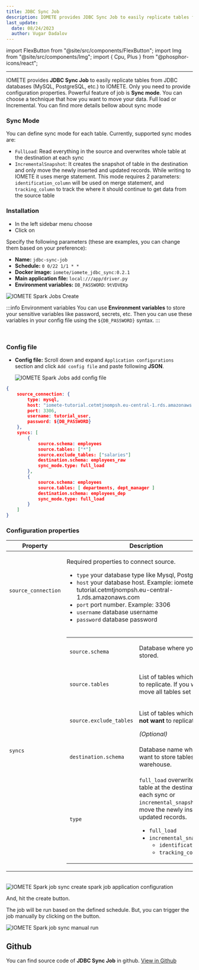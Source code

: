 ```yaml
---
title: JDBC Sync Job
description: IOMETE provides JDBC Sync Job to easily replicate tables from JDBC databases (MySQL, PostgreSQL, etc.) to IOMETE
last_update:
  date: 08/24/2023
  author: Vugar Dadalov
---
```


import FlexButton from "@site/src/components/FlexButton";
import Img from "@site/src/components/Img";
import { Cpu, Plus } from "@phosphor-icons/react";

---

IOMETE provides **JDBC Sync Job** to easily replicate tables from JDBC databases (MySQL, PostgreSQL, etc.) to IOMETE. Only you need to provide configuration properties. Powerful feature of job is **Sync mode**. You can choose a technique that how you want to move your data. Full load or Incremental. You can find more details bellow about sync mode

### Sync Mode

You can define sync mode for each table. Currently, supported sync modes are:

- `FullLoad`: Read everything in the source and overwrites whole table at the destination at each sync
- `IncrementalSnapshot`: It creates the snapshot of table in the destination and only move the newly inserted and updated records. While writing to IOMETE it uses merge statement. This mode requires 2 parameters: `identification_column` will be used on merge statement, and `tracking_column` to track the where it should continue to get data from the source table

### Installation

- In the left sidebar menu choose <FlexButton label='Spark Jobs'><Cpu size={20} color='#858c9c' weight="duotone"/></FlexButton>
- Click on <FlexButton label='Create' primary><Plus size={16} /></FlexButton>

Specify the following parameters (these are examples, you can change them based on your preference):

- **Name:** `jdbc-sync-job`
- **Schedule:** `0 0/22 1/1 * *`
- **Docker image:** `iomete/iomete_jdbc_sync:0.2.1`
- **Main application file:** `local:///app/driver.py`
- **Environment variables:** `DB_PASSWORD`: `9tVDVEKp`

<Img src="/img/spark-job/spark-job-create-jdbc-sync.png" alt="IOMETE Spark Jobs Create" />

:::info Environment variables
You can use **Environment variables** to store your sensitive variables like password, secrets, etc. Then you can use these variables in your config file using the <code>${DB_PASSWORD}</code> syntax.
:::

<br/>
  
### Config file

- **Config file:**
  Scroll down and expand `Application configurations` section and click `Add config file` and paste following **JSON**.

  <Img src="/img/spark-job/spark-job-app-config.png" alt="IOMETE Spark Jobs add config file" />

```json
{
    source_connection: {
        type: mysql,
        host: "iomete-tutorial.cetmtjnompsh.eu-central-1.rds.amazonaws.com",
        port: 3306,
        username: tutorial_user,
        password: ${DB_PASSWORD}
    },
    syncs: [
        {
            source.schema: employees
            source.tables: ["*"]
            source.exclude_tables: ["salaries"]
            destination.schema: employees_raw
            sync_mode.type: full_load
        },
        {
            source.schema: employees
            source.tables: [ departments, dept_manager ]
            destination.schema: employees_dep
            sync_mode.type: full_load
        }
    ]
}
```

### Configuration properties

<table>
  <thead>
    <tr>
      <th>Property</th>
      <th>Description</th>
    </tr>
  </thead>

  <tbody>
    <tr>
      <td>
        <code>source_connection</code><br/>
      </td>
      <td>
        <p>Required properties to connect  source.</p>
        <ul>
          <li><code>type</code> your database type like Mysql, Postgres, etc.</li>
          <li><code>host</code> your database host. Example: iomete-tutorial.cetmtjnompsh.eu-central-1.rds.amazonaws.com</li>
          <li><code>port</code> port number. Example: 3306</li>
          <li><code>username</code> database username</li>
          <li><code>password</code> database password</li>
        </ul>
      </td>
    </tr>
    <tr>
      <td>
        <code>syncs</code><br/>
      </td>
      <td>
        <table>
          <tbody>
            <tr>
              <td>
                <code>source.schema</code>
              </td>
              <td>
                <p>Database where your tables stored.</p>
              </td>
            </tr>
            <tr>
              <td>
                <code>source.tables</code>
              </td>
              <td>
                <p>List of tables which you want to replicate. If you want to move all tables set <code>["*"]</code></p>
              </td>
            </tr>
            <tr>
              <td>
                <code>source.exclude_tables</code>
              </td>
              <td>
                <p>List of tables which you <strong>do not want</strong> to replicate.</p>
                <em>(Optional)</em>
              </td>
            </tr>
            <tr>
              <td>
                <code>destination.schema</code>
              </td>
              <td>
                <p>Database name where you want to store tables in your warehouse.</p>
              </td>
            </tr>
            <tr>
              <td>
                <code>type</code>
              </td>
              <td>
                <code>full_load</code> overwrites whole table at the destination at each sync or <code>incremental_snapshot</code> only move the newly inserted and updated records.
                <ul>
                  <li><code>full_load</code></li>
                  <li><code>incremental_snapshot</code>
                    <ul>
                      <li><code>identification_column</code></li>
                      <li><code>tracking_column</code></li>
                    </ul>
                  </li>
                </ul>
              </td>
            </tr>
          </tbody>
        </table>
      </td>
    </tr>
</tbody>
</table>

<br/>

<Img src="/img/spark-job/spark-job-create-jdbc-sync-config-file.png" alt="IOMETE Spark job sync create spark job application configuration" />

And, hit the create button.

The job will be run based on the defined schedule. But, you can trigger the job manually by clicking on the <FlexButton label='Run' primary/> button.

<Img src="/img/spark-job/job-sync-manual-run.png" alt="IOMETE Spark job sync manual run" />

## Github

You can find source code of **JDBC Sync Job** in github. [View in Github](https://github.com/iomete/iomete-jdbc-sync)
